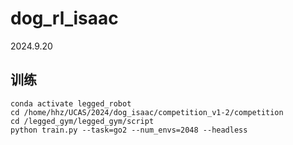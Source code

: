 # dog_rl_isaac
2024.9.20

## 训练
```
conda activate legged_robot
cd /home/hhz/UCAS/2024/dog_isaac/competition_v1-2/competition
cd /legged_gym/legged_gym/script
python train.py --task=go2 --num_envs=2048 --headless


```
